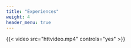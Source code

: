 ```yaml
---
title: "Experiences"
weight: 4
header_menu: true
---
```


{{< video src="httvideo.mp4" controls="yes" >}}

